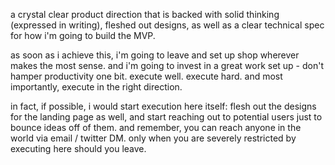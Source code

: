 a crystal clear product direction that is backed with solid thinking (expressed in writing), fleshed out designs, as well as a clear technical spec for how i'm going to build the MVP.

as soon as i achieve this, i'm going to leave and set up shop wherever makes the most sense. and i'm going to invest in a great work set up - don't hamper productivity one bit. execute well. execute hard. and most importantly, execute in the right direction.

in fact, if possible, i would start execution here itself: flesh out the designs for the landing page as well, and start reaching out to potential users just to bounce ideas off of them. and remember, you can reach anyone in the world via email / twitter DM. only when you are severely restricted by executing here should you leave.